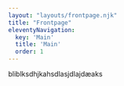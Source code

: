 ```yaml
---
layout: "layouts/frontpage.njk"
title: "Frontpage"
eleventyNavigation:
  key: 'Main'
  title: 'Main'
  order: 1
---
```


<div class= "prog.data.title"> bliblksdhjkahsdlasjdlajdæaks </div>

